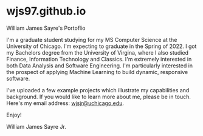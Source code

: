 # wjs97.github.io
William James Sayre's Portoflio

I'm a graduate student studying for my MS Computer Science at the University of Chicago. I'm expecting to graduate in the Spring of 2022. I got my 
Bachelors degree from the University of Virgina, where I also studied Finance, Information Technology and Classics. I'm extremely interested in both Data Analysis and Software Engineering. I'm particularly interested in the prospect of applying Machine Learning to build dynamic, responsive software.

I've uploaded a few example projects which illustrate my capabilities and background. If you would like to learn more about me, please be in touch. Here's my email address: wjsjr@uchicago.edu.

Enjoy!

William James Sayre Jr.

